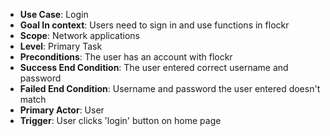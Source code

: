- **Use Case**: Login
- **Goal In context**: Users need to sign in and use functions in flockr
- **Scope**: Network applications
- **Level**: Primary Task
- **Preconditions**: The user has an account with flockr
- **Success End Condition**: The user entered correct username and password
- **Failed End Condition**: Username and password the user entered doesn't match
- **Primary Actor**: User
- **Trigger**: User clicks 'login' button on home page